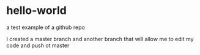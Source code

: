 # hello-world
a test example of a github repo


I created a master branch and another branch that will allow me to edit my code and push ot master
